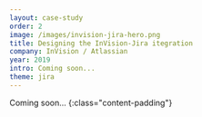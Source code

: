 ```yaml
---
layout: case-study
order: 2
image: /images/invision-jira-hero.png
title: Designing the InVision-Jira itegration
company: InVision / Atlassian
year: 2019
intro: Coming soon...
theme: jira
---
```


Coming soon...
{:class="content-padding"}